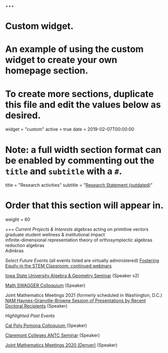 +++
# Custom widget.
# An example of using the custom widget to create your own homepage section.
# To create more sections, duplicate this file and edit the values below as desired.
widget = "custom"
active = true
date = 2019-02-07T00:00:00

# Note: a full width section format can be enabled by commenting out the `title` and `subtitle` with a `#`.
title = "Research activities"
subtitle = "[Research Statement (outdated)](https://mathdwight.com/files/DWilliamsII_research.pdf)"

# Order that this section will appear in.
weight = 60

+++
*Current Projects & Interests*
algebras acting on primitive vectors
graduate student wellness & institutional impact<br>
infinite-dimensional representation theory of orthosymplectic algebras<br>
reduction algebras<br>
Adinkras<br>


*Select Future Events* (all events listed are virtually administered)
[Fostering Equity in the STEM Classroom: continued webinars](https://iowastem.gov/fostering-equity-stem-classroom-0)

[Iowa State University Algebra & Geometry Seminar](http://jthartwig.net/ag/) (Speaker x2)

[Math SWAGGER Colloquium](http://mathswagger.com/) (Speaker)

Joint Mathematics Meetings 2021 (formerly scheduled in Washington, D.C.)<br>
[NAM Haynes-Granville-Browne Session of Presentations by Recent Doctoral Recipients](https://jointmathematicsmeetings.org/meetings/national/jmm2021/2247_program_friday.html) (Speaker)


*Highlighted Past Events*
<!--[Dissertation Exam (Defense): Passed!](https://calendar.google.com/calendar/event?eid=NXFjOWhsbWIyOTllcmF2cDliNG9uM251MzQgMGZka2hhb2J0dnBhZTJnMWJjMGwzb3JucThAZw&ctz=America/Chicago) (Speaker)-->
[Cal Poly Pomona Colloquium ](https://www.cpp.edu/sci/mathematics-statistics/colloquium-and-newsletter/index.shtml) (Speaker)

[Claremont Colleges ANTC Seminar](https://colleges.claremont.edu/ccms/event/antc-talk-by-dwight-williams-ut-arlington/) (Speaker)

[Joint Mathematics Meetings 2020 (Denver)](https://jointmathematicsmeetings.org/amsmtgs/2245_abstracts/1154-17-1216.pdf) (Speaker)

<!--[Iowa State University Algebra & Geometry Seminar](https://orion.math.iastate.edu/jth/ag/) (Speaker)-->


<!--[Blackwell-Tapia Conference 2018 (ICERM)](https://icerm.brown.edu/events/btc2018/) (Poster)-->


<!--[International Congress of Mathematicians 2018 (Rio)](http://www.icm2018.org/portal/main.html) (Travel Grant)-->
